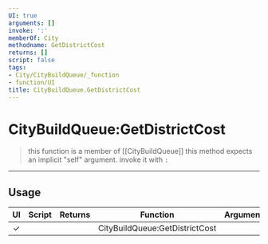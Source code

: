 ```yaml
---
UI: true
arguments: []
invoke: ':'
memberOf: City
methodname: GetDistrictCost
returns: []
script: false
tags:
- City/CityBuildQueue/_function
- function/UI
title: CityBuildQueue.GetDistrictCost
---
```

# CityBuildQueue:GetDistrictCost
> this function is a member of [[CityBuildQueue]]
> this method expects an implicit "self" argument. invoke it with `:`
-----
## Usage
|  UI | Script | Returns | Function | Arguments |
|:---:|:------:|-------:|:--------:|:---------|
|✓| ||CityBuildQueue:GetDistrictCost||
